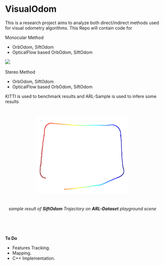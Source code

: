 # VisualOdom
This is a research project aims to analyze both direct/indirect methods used for visual odometry algorithms.
This Repo will contain code for

Monocular Method
- OrbOdom, SiftOdom
- OpticalFlow based OrbOdom, SiftOdom

<img src="assets/orb_odom.gif">

Stereo Method
- OrbOdom, SiftOdom
- OpticalFlow based OrbOdom, SiftOdom

KITTI is used to benchmark results and ARL-Sample is used to infere some results

<div align=center><img style="transform:rotate(90deg);" width="50%" src=./assets/trajectory.png></div>

<p align='center'><i>sample result of <b>SiftOdom</b> Trajectory on <b>ARL-Dataset</b> playground scene</i></p>


<br><br><br>

**To Do**

- Features Tracking.
- Mapping.
- C++ Implementation.

